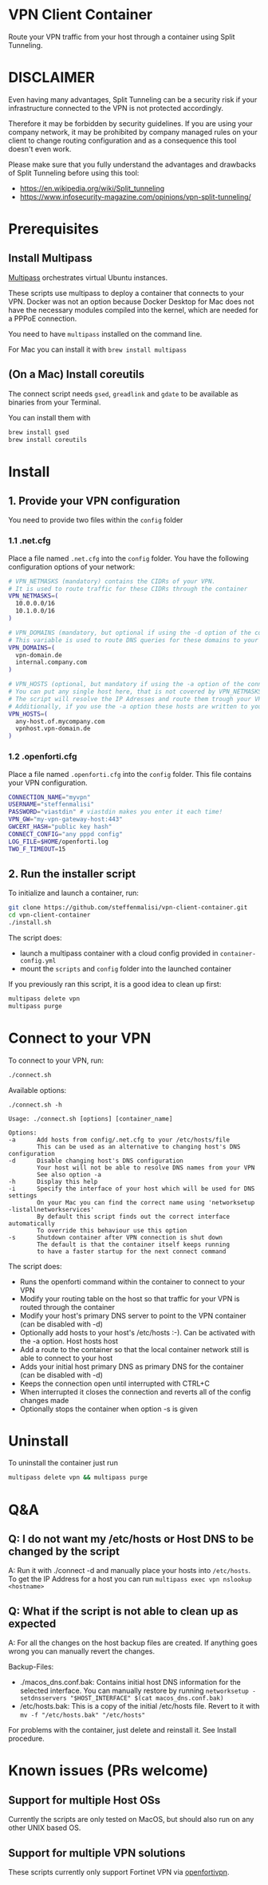 # VPN Client Container

Route your VPN traffic from your host through a container using Split Tunneling.


# DISCLAIMER

Even having many advantages, Split Tunneling can be a security risk if your infrastructure connected to the VPN is not protected accordingly.

Therefore it may be forbidden by security guidelines. If you are using your company network, it may be prohibited by company managed rules on your client to change routing configuration and as a consequence this tool doesn't even work.

Please make sure that you fully understand the advantages and drawbacks of Split Tunneling before using this tool:
* https://en.wikipedia.org/wiki/Split_tunneling
* https://www.infosecurity-magazine.com/opinions/vpn-split-tunneling/


# Prerequisites

## Install Multipass
[Multipass](https://multipass.run/) orchestrates virtual Ubuntu instances.

These scripts use multipass to deploy a container that connects to your VPN. Docker was not an option because Docker Desktop for Mac does not have the necessary modules compiled into the kernel, which are needed for a PPPoE connection.

You need to have `multipass` installed on the command line.

For Mac you can install it with `brew install multipass`

## (On a Mac) Install coreutils

The connect script needs `gsed`, `greadlink` and `gdate` to be available as binaries from your Terminal.

You can install them with
```bash
brew install gsed
brew install coreutils
```

# Install

## 1. Provide your VPN configuration

You need to provide two files within the `config` folder

### 1.1 .net.cfg
Place a file named `.net.cfg` into the `config` folder. You have the following configuration options of your network:
```bash
# VPN_NETMASKS (mandatory) contains the CIDRs of your VPN.
# It is used to route traffic for these CIDRs through the container
VPN_NETMASKS=(
  10.0.0.0/16
  10.1.0.0/16
)

# VPN_DOMAINS (mandatory, but optional if using the -d option of the connect script).
# This variable is used to route DNS queries for these domains to your VPN
VPN_DOMAINS=(
  vpn-domain.de
  internal.company.com
)

# VPN_HOSTS (optional, but mandatory if using the -a option of the connect script).
# You can put any single host here, that is not covered by VPN_NETMASKS.
# The script will resolve the IP Adresses and route them trough your VPN.
# Additionally, if you use the -a option these hosts are written to your /etc/hosts file.
VPN_HOSTS=(
  any-host.of.mycompany.com
  vpnhost.vpn-domain.de
)
```

### 1.2 .openforti.cfg
Place a file named `.openforti.cfg` into the `config` folder. This file contains your VPN configuration.
```bash
CONNECTION_NAME="myvpn"
USERNAME="steffenmalisi"
PASSWORD="viastdin" # viastdin makes you enter it each time!
VPN_GW="my-vpn-gateway-host:443"
GWCERT_HASH="public key hash"
CONNECT_CONFIG="any pppd config"
LOG_FILE=$HOME/openforti.log
TWO_F_TIMEOUT=15
```

## 2. Run the installer script

To initialize and launch a container, run:

```bash
git clone https://github.com/steffenmalisi/vpn-client-container.git
cd vpn-client-container
./install.sh
```

The script does:
- launch a multipass container with a cloud config provided in `container-config.yml`
- mount the `scripts` and `config` folder into the launched container

If you previously ran this script, it is a good idea to clean up first:
```bash
multipass delete vpn
multipass purge
```

# Connect to your VPN

To connect to your VPN, run:

```bash
./connect.sh
```

Available options:
```
./connect.sh -h

Usage: ./connect.sh [options] [container_name]

Options:
-a      Add hosts from config/.net.cfg to your /etc/hosts/file
        This can be used as an alternative to changing host's DNS configuration
-d      Disable changing host's DNS configuration
        Your host will not be able to resolve DNS names from your VPN
        See also option -a
-h      Display this help
-i      Specify the interface of your host which will be used for DNS settings
        On your Mac you can find the correct name using 'networksetup -listallnetworkservices'
        By default this script finds out the correct interface automatically
        To override this behaviour use this option
-s      Shutdown container after VPN connection is shut down
        The default is that the container itself keeps running
        to have a faster startup for the next connect command
```

The script does:
- Runs the openforti command within the container to connect to your VPN
- Modify your routing table on the host so that traffic for your VPN is routed through the container
- Modify your host's primary DNS server to point to the VPN container (can be disabled with -d)
- Optionally add hosts to your host's /etc/hosts :-). Can be activated with the -a option. Host hosts host
- Add a route to the container so that the local container network still is able to connect to your host
- Adds your initial host primary DNS as primary DNS for the container (can be disabled with -d)
- Keeps the connection open until interrupted with CTRL+C
- When interrupted it closes the connection and reverts all of the config changes made
- Optionally stops the container when option -s is given

# Uninstall
To uninstall the container just run
```bash
multipass delete vpn && multipass purge
```

# Q&A

## Q: I do not want my /etc/hosts or Host DNS to be changed by the script
A: Run it with ./connect -d and manually place your hosts into `/etc/hosts`. To get the IP Address for a host you can run `multipass exec vpn nslookup <hostname>`

## Q: What if the script is not able to clean up as expected
A: For all the changes on the host backup files are created. If anything goes wrong you can manually revert the changes.

Backup-Files:
- ./macos_dns.conf.bak: Contains initial host DNS information for the selected interface. You can manually restore by running `networksetup -setdnsservers "$HOST_INTERFACE" $(cat macos_dns.conf.bak)`
- /etc/hosts.bak: This is a copy of the initial /etc/hosts file. Revert to it with `mv -f "/etc/hosts.bak" "/etc/hosts"`

For problems with the container, just delete and reinstall it. See Install procedure.

# Known issues (PRs welcome)

## Support for multiple Host OSs
Currently the scripts are only tested on MacOS, but should also run on any other UNIX based OS.

## Support for multiple VPN solutions
These scripts currently only support Fortinet VPN via [openfortivpn](https://github.com/adrienverge/openfortivpn).